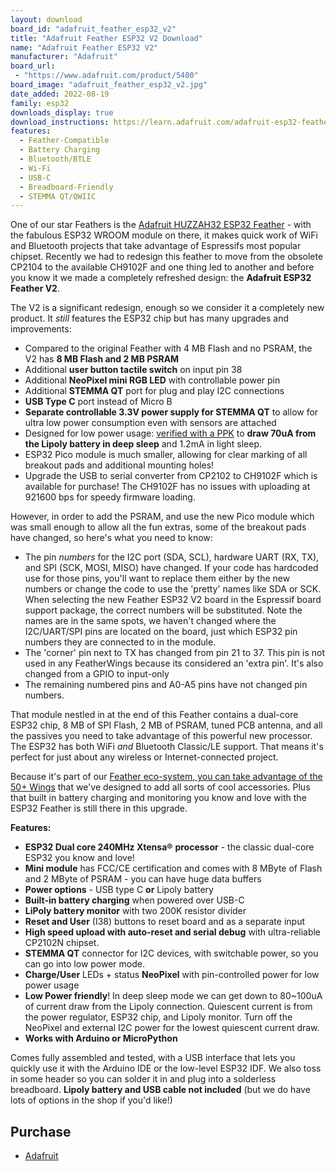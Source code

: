 ```yaml
---
layout: download
board_id: "adafruit_feather_esp32_v2"
title: "Adafruit Feather ESP32 V2 Download"
name: "Adafruit Feather ESP32 V2"
manufacturer: "Adafruit"
board_url:
 - "https://www.adafruit.com/product/5400"
board_image: "adafruit_feather_esp32_v2.jpg"
date_added: 2022-08-19
family: esp32
downloads_display: true
download_instructions: https://learn.adafruit.com/adafruit-esp32-feather-v2/circuitpython
features:
  - Feather-Compatible
  - Battery Charging
  - Bluetooth/BTLE
  - Wi-Fi
  - USB-C
  - Breadboard-Friendly
  - STEMMA QT/QWIIC
---
```


One of our star Feathers is the [Adafruit HUZZAH32 ESP32 Feather](https://www.adafruit.com/product/3405) - with the fabulous ESP32 WROOM module on there, it makes quick work of WiFi and Bluetooth projects that take advantage of Espressifs most popular chipset. Recently we had to redesign this feather to move from the obsolete CP2104 to the available CH9102F and one thing led to another and before you know it we made a completely refreshed design: the **Adafruit ESP32 Feather V2**.

The V2 is a significant redesign, enough so we consider it a completely new product. It *still* features the ESP32 chip but has many upgrades and improvements:

- Compared to the original Feather with 4 MB Flash and no PSRAM, the V2 has **8 MB Flash and 2 MB PSRAM**
- Additional **user button tactile switch** on input pin 38
- Additional **NeoPixel mini RGB LED** with controllable power pin
- Additional **STEMMA QT** port for plug and play I2C connections
- **USB Type C** port instead of Micro B
- **Separate controllable 3.3V power supply for STEMMA QT** to allow for ultra low power consumption even with sensors are attached
- Designed for low power usage: [verified with a PPK](https://www.adafruit.com/product/5048) to **draw 70uA from the Lipoly battery in deep sleep** and 1.2mA in light sleep.
- ESP32 Pico module is much smaller, allowing for clear marking of all breakout pads and additional mounting holes!
- Upgrade the USB to serial converter from CP2102 to CH9102F which is available for purchase! The CH9102F has no issues with uploading at 921600 bps for speedy firmware loading.

However, in order to add the PSRAM, and use the new Pico module which was small enough to allow all the fun extras, some of the breakout pads have changed, so here's what you need to know:

- The pin *numbers* for the I2C port (SDA, SCL), hardware UART (RX, TX), and SPI (SCK, MOSI, MISO) have changed. If your code has hardcoded use for those pins, you'll want to replace them either by the new numbers or change the code to use the 'pretty' names like SDA or SCK.
  When selecting the new Feather ESP32 V2 board in the Espressif board support package, the correct numbers will be substituted.
  Note the names are in the same spots, we haven't changed where the I2C/UART/SPI pins are located on the board, just which ESP32 pin numbers they are connected to in the module.
- The 'corner' pin next to TX has changed from pin 21 to 37. This pin is not used in any FeatherWings because its considered an 'extra pin'. It's also changed from a GPIO to input-only
- The remaining numbered pins and A0-A5 pins have not changed pin numbers.

That module nestled in at the end of this Feather contains a dual-core ESP32 chip, 8 MB of SPI Flash, 2 MB of PSRAM, tuned PCB antenna, and all the passives you need to take advantage of this powerful new processor. The ESP32 has both WiFi *and* Bluetooth Classic/LE support. That means it's perfect for just about any wireless or Internet-connected project.

Because it's part of our [Feather eco-system, you can take advantage of the 50+ Wings](https://www.adafruit.com/category/814) that we've designed to add all sorts of cool accessories. Plus that built in battery charging and monitoring you know and love with the ESP32 Feather is still there in this upgrade.



**Features:**

- **ESP32 Dual core 240MHz Xtensa®** **processor** - the classic dual-core ESP32 you know and love!
- **Mini module** has FCC/CE certification and comes with 8 MByte of Flash and 2 MByte of PSRAM - you can have huge data buffers
- **Power options** - USB type C **or** Lipoly battery
- **Built-in battery charging** when powered over USB-C
- **LiPoly battery monitor** with two 200K resistor divider
- **Reset and User** (I38) buttons to reset board and as a separate input
- **High speed upload with auto-reset and serial debug** with ultra-reliable CP2102N chipset.
- **STEMMA QT** connector for I2C devices, with switchable power, so you can go into low power mode.
- **Charge/User** LEDs + status **NeoPixel** with pin-controlled power for low power usage
- **Low Power friendly**! In deep sleep mode we can get down to 80~100uA of current draw from the Lipoly connection. Quiescent current is from the power regulator, ESP32 chip, and Lipoly monitor. Turn off the NeoPixel and external I2C power for the lowest quiescent current draw.
- **Works with Arduino or MicroPython**

Comes fully assembled and tested, with a USB interface that lets you quickly use it with the Arduino IDE or the low-level ESP32 IDF. We also toss in some header so you can solder it in and plug into a solderless breadboard. **Lipoly battery and USB cable not included** (but we do have lots of options in the shop if you'd like!)

## Purchase

* [Adafruit](https://www.adafruit.com/product/5400)
